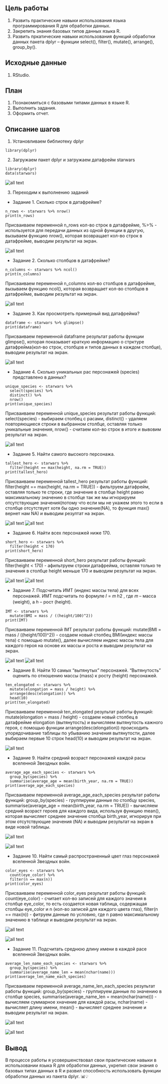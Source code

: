 ## Цель работы
1. Развить практические навыки использования языка программирования R для обработки данных.
2. Закрепить знания базовых типов данных языка R.
3. Развить пркатические навыки использования функций обработки данных пакета dplyr – функции
select(), filter(), mutate(), arrange(), group_by().

## Исходные данные
1. RStudio.

## План
1. Познакомиться с базовыми типами данных в языке R.
2. Выполнить задания.
3. Оформить отчет.

## Описание шагов
1. Установливаем библиотеку dplyr

```
library(dplyr)
```
2. Загружаем пакет dplyr и загружаем датафрейм starwars

```
library(dplyr)
data(starwars)
```
![all text](screen/1.1.png)

3. Переходим к выполнению заданий

- Задание 1. Сколько строк в датафрейме?

```
n_rows <- starwars %>% nrow()
print(n_rows)
```
Присваиваем переменной n_rows кол-во строк в датафрейме, 
%>% - используется для передачи данных из одной функции в другую,
вызываем функцию nrow(), которая возвращает кол-во строк в датафрейме,
выводим результат на экран.

![all text](screen/1.2.png)

- Задание 2. Сколько столбцов в датафрейме?

```
n_columns <- starwars %>% ncol()
print(n_columns)
```
Присваиваем переменной n_columns кол-во столбцов в датафрейме, вызываем функцию ncol(), которая возвращает кол-во
столбцов в датафрейме, выводим результат на экран.

![all text](screen/1.3.png)

- Задание 3. Как просмотреть примерный вид датафрейма?

```
dataframe <- starwars %>% glimpse()
print(dataframe)
```
Присваиваем переменной dataframe результат работы функции glimpse(), которая показывает краткую информацию о стрктуре датафрейма(кол-во строк, столбцов и типов данных в каждом столбце), выводим результат на экран.

![all text](screen/1.4.png)

- Задание 4. Сколько уникальных рас персонажей (species) представлено в данных?

```
unique_species <- starwars %>%
  select(species) %>%
  distinct() %>%
  nrow()
print(unique_species)
```
Присваиваем переменной unique_species результат работы функций: select(species) - выбираем столбец с расами, distinct() - удаляем повторяющиеся строки в выбранном столбце, оставляя только уникальные значения, nrow() - считаем кол-во строк в итоге и вывовим результат на экран.

![all text](screen/1.5.png)

- Задание 5. Найти самого высокого персонажа.

```
tallest_hero <- starwars %>%
  filter(height == max(height, na.rm = TRUE))
print(tallest_hero)
```
Присваиваем переменной tallest_hero результат работы функций: filter(height == max(height, na.rm = TRUE)) - фильтруем датафрейм, оставляя только те строки, где значение в столбце height равно максимальному значению в столбце так же мы игнорируем отсутствующие значения(потому что если мы не укажем этого то если в столбце отсутствует хотя бы одно значение(NA), то функция max() вернет нам NA) и выводим резултат на экран.

![all text](screen/1.6.png)
![all text](screen/1.7.png)

- Задание 6. Найти всех персонажей ниже 170.

```
short_hero <- starwars %>%
  filter(height < 170)
print(short_hero)
```
Присваиваем переменной short_hero результат работы функций: filter(height < 170) - aфильтруем строки датафрейма, оставляя только те значения в столбце height меньше 170 и выводим результат на экран.

![all text](screen/1.8.png)
![all text](screen/1.9.png)

- Задание 7. Подсчитать ИМТ (индекс массы тела) для всех персонажей. ИМТ подсчитать по формуле 𝐼 = 𝑚
ℎ2 , где 𝑚
– масса (weight), а ℎ – рост (height).

```
IMT <- starwars %>%
  mutate(BMI = mass / ((height/100)^2))
print(IMT)
```
Присваиваем переменной IMT результат работы функций: mutate(BMI = mass / ((height/100)^2)) - создаем новый столбец BMI(индекс массы тела) с помощью mutate(), далее вычисляем индекс массы тела для каждого героя на основе их массы и роста и выводим результат на экран.

![all text](screen/1.10.png)
![all text](screen/1.11.png)

- Задание 8. Найти 10 самых “вытянутых” персонажей. “Вытянутость” оценить по отношению массы (mass) к росту
(height) персонажей.

```
ten_elongated <- starwars %>%
  mutate(elongation = mass / height) %>%
  arrange(desc(elongation)) %>%
  head(10)
print(ten_elongated)
```
Присваиваем переменной ten_elongated результат работы функций: mutate(elongation = mass / height) - создаем новый столбец в датафрейме elongation (вытянутость) и вычисляем вытянутость кажного героя, с помощью функции arrange(desc(elongation)) происходить упорядочивание таблицы по убыванию значения вытянутости, далее выбираем первые 10 строк head(10) и выводим результат на экран.

![all text](screen/1.12.png)

- Задание 9. Найти средний возраст персонажей каждой расы вселенной Звездных войн.

```
average_age_each_species <- starwars %>%
  group_by(species) %>%
  summarise(average_age = mean(birth_year, na.rm = TRUE))
print(average_age_each_species)
```
Присваиваем переменной average_age_each_species результат работы функций: group_by(species) - группируем данные по столбцу species, summarise(average_age = mean(birth_year, na.rm = TRUE)) - вычисляем средний возраст героев для каждого вида, используя функцию mean(), которая вычисляет среднее значение столбца birth_year, игнорируя при этом отсутствующие значения (NA) и выводим результат на экран в виде новой таблицы.

![all text](screen/1.13.png)

![all text](screen/1.14.png)

- Задание 10. Найти самый распространенный цвет глаз персонажей вселенной Звездных войн.

```
color_eyes <- starwars %>%
  count(eye_color) %>%
  filter(n == max(n))
print(color_eyes)
```
Присваиваем переменной color_eyes результат работы функций: count(eye_color) - считает кол-во записей для каждого значеия в столбце eye_color, то есть создается новая таблица, содержащая столбцы eye_color и n (кол-во записей для каждого цвета глаз), filter(n == max(n)) - фитруем данные по условию, где n равно максимальному значению в таблице и выводим результат на экран.

![all text](screen/1.15.png)

![all text](screen/1.16.png)

- Задание 11. Подсчитать среднюю длину имени в каждой расе вселенной Звездных войн.

```
average_len_name_each_species <- starwars %>%
  group_by(species) %>%
  summarise(average_name_len = mean(nchar(name)))
print(average_len_name_each_species)
```
Присваиваем переменной average_name_len_each_species результат работы функций: group_by(species) - группируем данные по значению в столбце species,  summarise(average_name_len = mean(nchar(name))) - вычисляем суммарное хначение для каждой расы, nchar(name) - вычисляет длину имени, mean() - вычисляет среднее значение и выводим результат на экран.

![all text](screen/1.17.png)

![all text](screen/1.18.png)

## Вывод
В процессе работы я усовершенствовал свои практические навыки в использовании языка R для обработки данных, укрепил свои знания о базовых типах данных в R и развил способность использовать функции обработки данных из пакета dplyr. 📊💡
